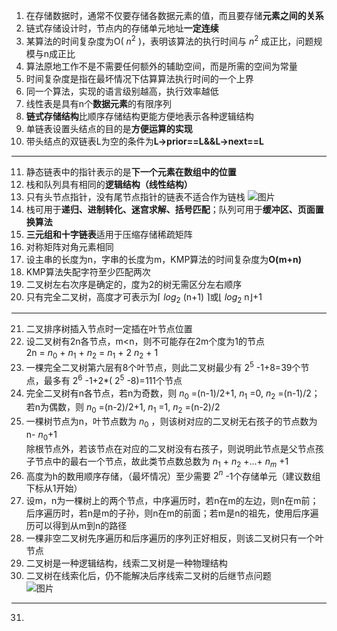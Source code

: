 1. 在存储数据时，通常不仅要存储各数据元素的值，而且要存储**元素之间的关系**
2. 链式存储设计时，节点内的存储单元地址**一定连续**
3. 某算法的时间复杂度为O( $n^{2}$ )，表明该算法的执行时间与 $n^{2}$ 成正比，问题规模与n成正比
4. 算法原地工作不是不需要任何额外的辅助空间，而是所需的空间为常量
5. 时间复杂度是指在最坏情况下估算算法执行时间的一个上界
6. 同一个算法，实现的语言级别越高，执行效率越低
7. 线性表是具有n个**数据元素**的有限序列
8. **链式存储结构**比顺序存储结构更能方便地表示各种逻辑结构
9. 单链表设置头结点的目的是**方便运算的实现**
10. 带头结点的双链表L为空的条件为**L->prior==L&&L->next==L**
***
11. 静态链表中的指针表示的是**下一个元素在数组中的位置**
12. 栈和队列具有相同的**逻辑结构（线性结构）**
13. 只有头节点指针，没有尾节点指针的链表不适合作为链栈
![图片](https://user-images.githubusercontent.com/89347557/200107416-368b3e94-1056-4c40-8508-1f1fbca4e2b7.png)
14. 栈可用于**递归、进制转化、迷宫求解、括号匹配**；队列可用于**缓冲区、页面置换算法**
15. **三元组和十字链表**适用于压缩存储稀疏矩阵
16. 对称矩阵对角元素相同
17. 设主串的长度为n，字串的长度为m，KMP算法的时间复杂度为**O(m+n)**
18. KMP算法失配字符至少匹配两次
19. 二叉树左右次序是确定的，度为2的树无需区分左右顺序
20. 只有完全二叉树，高度才可表示为⌈ $log_2$ (n+1) ⌉或⌊ $log_2$ n⌋+1
***
21. 二叉排序树插入节点时一定插在叶节点位置
22. 设二叉树有2n各节点，m<n，则不可能存在2m个度为1的节点  
    2n = $n_0$ + $n_1$ + $n_2$ = $n_1$ + 2 $n_2$ + 1
23. 一棵完全二叉树第六层有8个叶节点，则此二叉树最少有 $2^5$ -1+8=39个节点，最多有 $2^6$ -1+2*( $2^5$ -8)=111个节点
24. 完全二叉树有n各节点，若n为奇数，则 $n_0$ =(n-1)/2+1, $n_1$ =0, $n_2$ =(n-1)/2；若n为偶数，则 $n_0$ =(n-2)/2+1, $n_1$ =1, $n_2$ =(n-2)/2
25. 一棵树节点为n，叶节点数为 $n_0$ ，则该树对应的二叉树无右孩子的节点数为 n- $n_0$+1  
    除根节点外，若该节点在对应的二叉树没有右孩子，则说明此节点是父节点孩子节点中的最右一个节点，故此类节点数总数为 $n_1$ + $n_2$ +...+ $n_m$ +1 
26. 高度为h的数用顺序存储，（最坏情况）至少需要 $2^n$ -1个存储单元（建议数组下标从1开始）
27. 设m，n为一棵树上的两个节点，中序遍历时，若n在m的左边，则n在m前；后序遍历时，若n是m的子孙，则n在m的前面；若m是n的祖先，使用后序遍历可以得到从m到n的路径
28. 一棵非空二叉树先序遍历和后序遍历的序列正好相反，则该二叉树只有一个叶节点
29. 二叉树是一种逻辑结构，线索二叉树是一种物理结构
30. 二叉树在线索化后，仍不能解决后序线索二叉树的后继节点问题  
![图片](https://user-images.githubusercontent.com/89347557/200343589-72bff854-59d5-42f4-9a90-5094f9b50da2.png)
***
31. 

